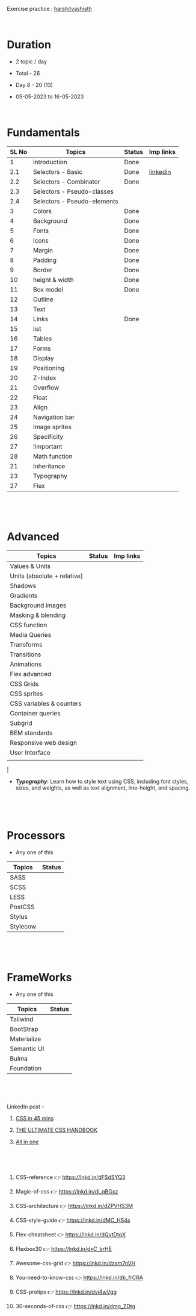 Exercise practice : [harshitvashisth](https://www.youtube.com/watch?v=luAkR9VaLcw&list=PLwgFb6VsUj_mtXvKDupqdWB2JBiek8YPB)

&nbsp;

# Duration

- 2 topic / day

- Total - 26

- Day 8 - 20 (13)

- 05-05-2023 to 16-05-2023

&nbsp;

# Fundamentals

| SL No | Topics                      | Status | Imp links                                                                                                                                                    |
| ----- | --------------------------- | ------ | ------------------------------------------------------------------------------------------------------------------------------------------------------------ |
| 1     | introduction                | Done   |                                                                                                                                                              |
| 2.1   | Selectors - Basic           | Done   | [linkedin](https://www.linkedin.com/posts/sajidcurious_css-selector-cheatsheet-activity-7052966153236713473-ErYF?utm_source=share&utm_medium=member_desktop) |
| 2.2   | Selectors - Combinator      | Done   |
| 2.3   | Selectors - Pseudo-classes  |        |
| 2.4   | Selectors - Pseudo-elements |        |
| 3     | Colors                      | Done   |
| 4     | Background                  | Done   |
| 5     | Fonts                       | Done   |
| 6     | Icons                       | Done   |
| 7     | Margin                      | Done   |
| 8     | Padding                     | Done   |
| 9     | Border                      | Done   |
| 10    | height & width              | Done   |
| 11    | Box model                   | Done   |
| 12    | Outline                     |        |
| 13    | Text                        |        |
| 14    | Links                       | Done   |
| 15    | list                        |
| 16    | Tables                      |
| 17    | Forms                       |
| 18    | Display                     |        |
| 19    | Positioning                 |        |
| 20    | Z-Index                     |        |
| 21    | Overflow                    |        |
| 22    | Float                       |        |
| 23    | Align                       |
| 24    | Navigation bar              |
| 25    | Image sprites               |
| 26    | Specificity                 |        |
| 27    | !important                  |        |
| 28    | Math function               |        |
| 21    | Inheritance                 |        |
| 23    | Typography                  |        |
| 27    | Flex                        |        |

&nbsp;

&nbsp;

# Advanced

| Topics                      | Status | Imp links |
| --------------------------- | ------ | --------- |
| Values & Units              |        |           |
| Units (absolute + relative) |        |           |
| Shadows                     |        |           |
| Gradients                   |        |           |
| Background images           |        |           |
| Masking & blending          |        |           |
| CSS function                |        |           |
| Media Queries               |        |           |
| Transforms                  |        |           |
| Transitions                 |        |           |
| Animations                  |        |           |
| Flex advanced               |        |           |
| CSS Grids                   |        |           |
| CSS sprites                 |        |           |
| CSS variables & counters    |        |           |
| Container queries           |        |           |
| Subgrid                     |        |           |
| BEM standards               |        |           |
| Responsive web design       |        |           |
| User Interface              |        |           |
|                             |        |           |

|

- **_Typography_**: Learn how to style text using CSS, including font styles, sizes, and weights, as well as text alignment, line-height, and spacing.

&nbsp;

&nbsp;

# Processors

- Any one of this

| Topics   | Status |
| -------- | ------ |
| SASS     |        |
| SCSS     |        |
| LESS     |        |
| PostCSS  |        |
| Stylus   |        |
| Stylecow |        |

&nbsp;

&nbsp;

# FrameWorks

- Any one of this

| Topics      | Status |
| ----------- | ------ |
| Tailwind    |        |
| BootStrap   |        |
| Materialize |        |
| Semantic UI |        |
| Bulma       |        |
| Foundation  |        |

&nbsp;

&nbsp;

LinkedIn post -

1. [CSS in 45 mins](https://www.linkedin.com/posts/mohammed-wajid-69639a254_complete-css-guide-for-beginners-activity-7044502476858826752-994j?utm_source=share&utm_medium=member_desktop)

2. [THE ULTIMATE CSS HANDBOOK](https://www.linkedin.com/posts/mohammed-wajid-69639a254_the-ultimate-css-handbook-activity-7052961392638783489-lkgH?utm_source=share&utm_medium=member_desktop)

3. [All in one](https://www.linkedin.com/posts/kiran-kanwar-r-b7129022a_css-cheat-sheet-activity-7029777722868412416-qkje?utm_source=share&utm_medium=member_desktop)

&nbsp;

&nbsp;

1. CSS-reference
   👉 https://lnkd.in/dFSdSYQ3

2. Magic-of-css
   👉 https://lnkd.in/di_qBGxz

3. CSS-architecture
   👉 https://lnkd.in/dZPVHS3M

4. CSS-style-guide
   👉 https://lnkd.in/dMC_HS4s

5. Flex-cheatsheet
   👉 https://lnkd.in/dQytDtqX

6. Flexbox30
   👉 https://lnkd.in/dxC_brHE

7. Awesome-css-grid
   👉 https://lnkd.in/dzam7nVH

8. You-need-to-know-css
   👉 https://lnkd.in/db_frCRA

9. CSS-protips
   👉 https://lnkd.in/dvj4wVgg

10. 30-seconds-of-css
    👉 https://lnkd.in/dmq_ZDtg
